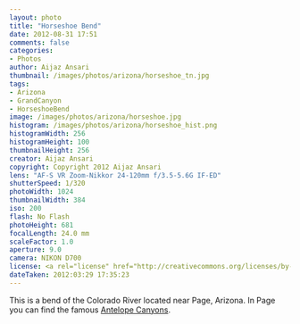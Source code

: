 ```yaml
---
layout: photo
title: "Horseshoe Bend"
date: 2012-08-31 17:51
comments: false
categories:
- Photos
author: Aijaz Ansari
thumbnail: /images/photos/arizona/horseshoe_tn.jpg
tags:
- Arizona
- GrandCanyon
- HorseshoeBend
image: /images/photos/arizona/horseshoe.jpg
histogram: /images/photos/arizona/horseshoe_hist.png
histogramWidth: 256
histogramHeight: 100
thumbnailHeight: 256
creator: Aijaz Ansari
copyright: Copyright 2012 Aijaz Ansari
lens: "AF-S VR Zoom-Nikkor 24-120mm f/3.5-5.6G IF-ED"
shutterSpeed: 1/320
photoWidth: 1024
thumbnailWidth: 384
iso: 200
flash: No Flash
photoHeight: 681
focalLength: 24.0 mm
scaleFactor: 1.0
aperture: 9.0
camera: NIKON D700
license: <a rel="license" href="http://creativecommons.org/licenses/by-nc-nd/3.0/deed.en_US"><img alt="Creative Commons License" style="border-width:0" src="http://i.creativecommons.org/l/by-nc-nd/3.0/80x15.png" /></a>
dateTaken: 2012:03:29 17:35:23
---
```


This is a bend of the Colorado River located near Page, Arizona. In Page
you can find the famous
[Antelope Canyons](/2012/09/02/antelope-canyon/).
